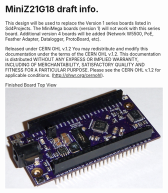 # MiniZ21G18 draft info.

This design will be used to replace the Version 1 series boards listed in Sd4Projects. The MiniMega boards (version 1) will not work with this series board. Additional version 4 boards will be added (Network W5500, PoE, Feather Adapter, Datalogger, ProtoBoard, etc).

Released under CERN OHL v.1.2
You may redistribute and modify this documentation under the terms of the CERN OHL v.1.2.
This documentation is distributed WITHOUT ANY EXPRESS OR IMPLIED WARRANTY, 
INCLUDING OF MERCHANTABILITY, SATISFACTORY QUALITY AND FITNESS FOR A PARTICULAR PURPOSE.
Please see the CERN OHL v.1.2 for applicable conditions. (http://ohwr.org/cernohl).

Finished Board Top View
![alt text](https://github.com/Sd4Projects/MiniZ21G18/blob/main/MiniZ21G18_top_v4b.jpg?raw=true "finishedboard")
